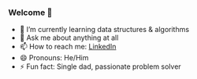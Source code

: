 ### Welcome 👋
- 🌱 I’m currently learning data structures & algorithms
- 💬 Ask me about anything at all
- 📫 How to reach me: <a href="https://www.linkedin.com/in/brendan-lynch-135405140/" target="_blank">LinkedIn</a>
- 😄 Pronouns: He/Him
- ⚡ Fun fact: Single dad, passionate problem solver
